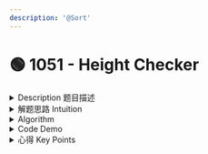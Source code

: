 ```yaml
---
description: '@Sort'
---
```


# 🟢 1051 - Height Checker

<details>

<summary>Description 题目描述 </summary>

A school is trying to take an annual photo of all the students. The students are asked to stand in a single file line in **non-decreasing order** by height. Let this ordering be represented by the integer array `expected` where `expected[i]` is the expected height of the `ith` student in line.

You are given an integer array `heights` representing the **current order** that the students are standing in. Each `heights[i]` is the height of the `ith` student in line (**0-indexed**).

<mark style="color:yellow;">Return</mark> <mark style="color:yellow;"></mark>_<mark style="color:yellow;">the</mark> <mark style="color:yellow;"></mark><mark style="color:yellow;">**number of indices**</mark> <mark style="color:yellow;"></mark><mark style="color:yellow;">where</mark>_ <mark style="color:yellow;"></mark><mark style="color:yellow;">`heights[i] != expected[i]`</mark><mark style="color:yellow;">.</mark>

<pre><code><strong>Input: heights = [1,1,4,2,1,3]
</strong><strong>Output: 3
</strong><strong>
</strong><strong>Explanation: 
</strong><strong>    heights:  [1,1,4,2,1,3]
</strong>    expected: [1,1,1,2,3,4]
    Indices 2, 4, and 5 do not match.
</code></pre>

<pre><code><strong>Input: heights = [5,1,2,3,4]
</strong><strong>Output: 5
</strong><strong>
</strong><strong>Explanation:
</strong>    heights:  [5,1,2,3,4]
    expected: [1,2,3,4,5]
<strong>    All indices do not match.
</strong></code></pre>

<pre><code><strong>Input: heights = [1,2,3,4,5]
</strong><strong>Output: 0
</strong><strong>
</strong><strong>Explanation:
</strong>    heights:  [1,2,3,4,5]
    expected: [1,2,3,4,5]
    All indices match.
</code></pre>

</details>

<details>

<summary>解题思路 Intuition </summary>

* 题目没说不能用Arrays.sort(),
* 可以先sort the array use built in function and then compare with the original array

</details>

<details>

<summary>Algorithm </summary>

* make a copy of the original array
* sort the copied array
* compare with the original array

注意copy:

* arr.clone()是来copy the array
* Using `clone()` with <mark style="color:yellow;">an array of primitives</mark> (like `int[]`, `double[]`, `char[]`, etc.) is safe because <mark style="color:yellow;">it will not reflect changes from the cloned array to the original array or vice versa</mark>, since primitive types are copied by value.

</details>

<details>

<summary>Code Demo </summary>

```java
class Solution {
    public int heightChecker(int[] heights) {
        // make a copy of the original array: shallow copy
        int[] expectedHeights = heights.clone();
        Arrays.sort(expectedHeights);

        // compare and count the difference
        int count = 0;
        for (int i = 0; i < heights.length; i++) {
            if (heights[i] != expectedHeights[i]) {
                count++;
            }
        }
        return count;
    }

}
```

</details>

<details>

<summary>心得 Key Points</summary>



</details>
